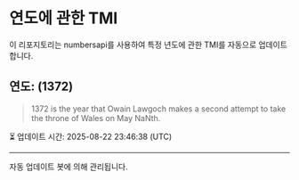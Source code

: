 
# 연도에 관한 TMI

이 리포지토리는 numbersapi를 사용하여 특정 년도에 관한 TMI를 자동으로 업데이트합니다.

## 연도: (1372)
> 1372 is the year that Owain Lawgoch makes a second attempt to take the throne of Wales on May NaNth.

⏳ 업데이트 시간: 2025-08-22 23:46:38 (UTC)

---
자동 업데이트 봇에 의해 관리됩니다.
